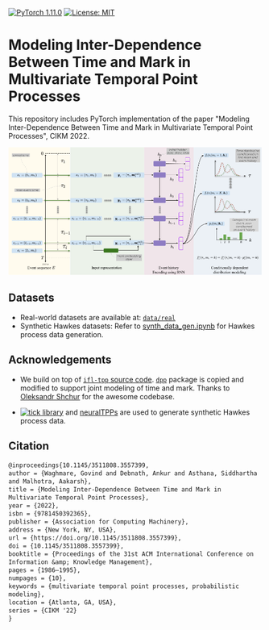 [![PyTorch 1.11.0](https://img.shields.io/badge/PyTorch-1.11.0-%23EE4C2C.svg?style=plastic&logo=PyTorch)](https://pypi.org/project/torch/1.11.0/) 
[![License: MIT](https://img.shields.io/badge/License-MIT-yellow.svg)](https://opensource.org/licenses/MIT)

# Modeling Inter-Dependence Between Time and Mark in Multivariate Temporal Point Processes

This repository includes PyTorch implementation of the paper "Modeling Inter-Dependence Between Time and Mark in Multivariate Temporal Point Processes", CIKM 2022.

![architecture](https://github.com/waghmaregovind/joint_tpp/blob/master/figures/architecture_v2.png)


## Datasets

* Real-world datasets are available at: [`data/real`](https://github.com/waghmaregovind/joint_tpp/tree/master/data/real)
* Synthetic Hawkes datasets: Refer to [synth_data_gen.ipynb](https://github.com/waghmaregovind/joint_tpp/blob/master/code/synth_data_gen.ipynb) for Hawkes process data generation. 

## Acknowledgements

* We build on top of [`ifl-tpp` source code](https://github.com/shchur/ifl-tpp). [`dpp`](https://github.com/waghmaregovind/joint_tpp/tree/master/code/dpp) package is copied and modified to support joint modeling of time and mark. Thanks to [Oleksandr Shchur](https://shchur.github.io/) for the awesome codebase.

* [![`tick` library](https://img.shields.io/badge/tick-0.7.0.1-green?style=plastic)](https://github.com/X-DataInitiative/tick) and [neuralTPPs](https://github.com/babylonhealth/neuralTPPs/blob/831ed1c203c93b4e408b83b1d457af19372d6267/tpp/processes/multi_class_dataset.py#L1) are used to generate synthetic Hawkes process data. 

## Citation
```
@inproceedings{10.1145/3511808.3557399,
author = {Waghmare, Govind and Debnath, Ankur and Asthana, Siddhartha and Malhotra, Aakarsh},
title = {Modeling Inter-Dependence Between Time and Mark in Multivariate Temporal Point Processes},
year = {2022},
isbn = {9781450392365},
publisher = {Association for Computing Machinery},
address = {New York, NY, USA},
url = {https://doi.org/10.1145/3511808.3557399},
doi = {10.1145/3511808.3557399},
booktitle = {Proceedings of the 31st ACM International Conference on Information &amp; Knowledge Management},
pages = {1986–1995},
numpages = {10},
keywords = {multivariate temporal point processes, probabilistic modeling},
location = {Atlanta, GA, USA},
series = {CIKM '22}
}
```
